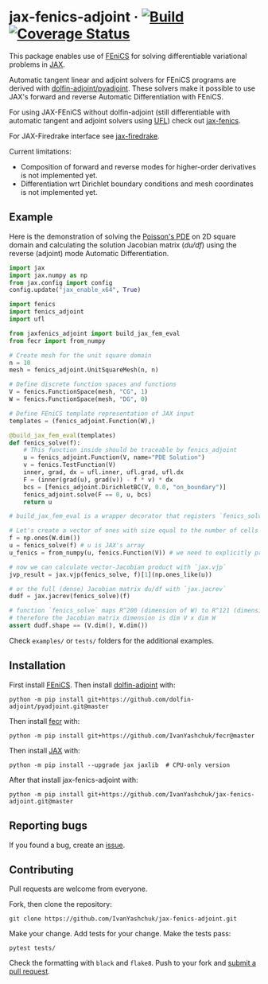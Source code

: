 # jax-fenics-adjoint &middot; [![Build](https://github.com/ivanyashchuk/jax-fenics-adjoint/workflows/CI/badge.svg)](https://github.com/ivanyashchuk/jax-fenics-adjoint/actions?query=workflow%3ACI+branch%3Amaster) [![Coverage Status](https://coveralls.io/repos/github/IvanYashchuk/jax-fenics-adjoint/badge.svg?branch=master)](https://coveralls.io/github/IvanYashchuk/jax-fenics-adjoint?branch=master)

This package enables use of [FEniCS](http://fenicsproject.org) for solving differentiable variational problems in [JAX](https://github.com/google/jax).

Automatic tangent linear and adjoint solvers for FEniCS programs are derived with [dolfin-adjoint/pyadjoint](http://www.dolfin-adjoint.org/en/latest/).
These solvers make it possible to use JAX's forward and reverse Automatic Differentiation with FEniCS.

For using JAX-FEniCS without dolfin-adjoint (still differentiable with automatic tangent and adjoint solvers using [UFL](https://github.com/FEniCS/ufl)) check out [jax-fenics](https://github.com/IvanYashchuk/jax-fenics).

For JAX-Firedrake interface see [jax-firedrake](https://github.com/IvanYashchuk/jax-firedrake).

Current limitations:
* Composition of forward and reverse modes for higher-order derivatives is not implemented yet.
* Differentiation wrt Dirichlet boundary conditions and mesh coordinates is not implemented yet.

## Example
Here is the demonstration of solving the [Poisson's PDE](https://en.wikipedia.org/wiki/Poisson%27s_equation)
on 2D square domain and calculating the solution Jacobian matrix (_du/df_) using the reverse (adjoint) mode Automatic Differentiation.
```python
import jax
import jax.numpy as np
from jax.config import config
config.update("jax_enable_x64", True)

import fenics
import fenics_adjoint
import ufl

from jaxfenics_adjoint import build_jax_fem_eval
from fecr import from_numpy

# Create mesh for the unit square domain
n = 10
mesh = fenics_adjoint.UnitSquareMesh(n, n)

# Define discrete function spaces and functions
V = fenics.FunctionSpace(mesh, "CG", 1)
W = fenics.FunctionSpace(mesh, "DG", 0)

# Define FEniCS template representation of JAX input
templates = (fenics_adjoint.Function(W),)

@build_jax_fem_eval(templates)
def fenics_solve(f):
    # This function inside should be traceable by fenics_adjoint
    u = fenics_adjoint.Function(V, name="PDE Solution")
    v = fenics.TestFunction(V)
    inner, grad, dx = ufl.inner, ufl.grad, ufl.dx
    F = (inner(grad(u), grad(v)) - f * v) * dx
    bcs = [fenics_adjoint.DirichletBC(V, 0.0, "on_boundary")]
    fenics_adjoint.solve(F == 0, u, bcs)
    return u

# build_jax_fem_eval is a wrapper decorator that registers `fenics_solve` for JAX

# Let's create a vector of ones with size equal to the number of cells in the mesh
f = np.ones(W.dim())
u = fenics_solve(f) # u is JAX's array
u_fenics = from_numpy(u, fenics.Function(V)) # we need to explicitly provide template function for conversion

# now we can calculate vector-Jacobian product with `jax.vjp`
jvp_result = jax.vjp(fenics_solve, f)[1](np.ones_like(u))

# or the full (dense) Jacobian matrix du/df with `jax.jacrev`
dudf = jax.jacrev(fenics_solve)(f)

# function `fenics_solve` maps R^200 (dimension of W) to R^121 (dimension of V)
# therefore the Jacobian matrix dimension is dim V x dim W
assert dudf.shape == (V.dim(), W.dim())
```
Check `examples/` or `tests/` folders for the additional examples.

## Installation
First install [FEniCS](http://fenicsproject.org).
Then install [dolfin-adjoint](http://www.dolfin-adjoint.org/en/latest/) with:

    python -m pip install git+https://github.com/dolfin-adjoint/pyadjoint.git@master

Then install [fecr](https://github.com/IvanYashchuk/fecr) with:

    python -m pip install git+https://github.com/IvanYashchuk/fecr@master

Then install [JAX](https://github.com/google/jax) with:

    python -m pip install --upgrade jax jaxlib  # CPU-only version

After that install jax-fenics-adjoint with:

    python -m pip install git+https://github.com/IvanYashchuk/jax-fenics-adjoint.git@master

## Reporting bugs

If you found a bug, create an [issue].

[issue]: https://github.com/IvanYashchuk/jax-fenics-adjoint/issues/new

## Contributing

Pull requests are welcome from everyone.

Fork, then clone the repository:

    git clone https://github.com/IvanYashchuk/jax-fenics-adjoint.git

Make your change. Add tests for your change. Make the tests pass:

    pytest tests/

Check the formatting with `black` and `flake8`. Push to your fork and [submit a pull request][pr].

[pr]: https://github.com/IvanYashchuk/jax-fenics-adjoint/pulls
